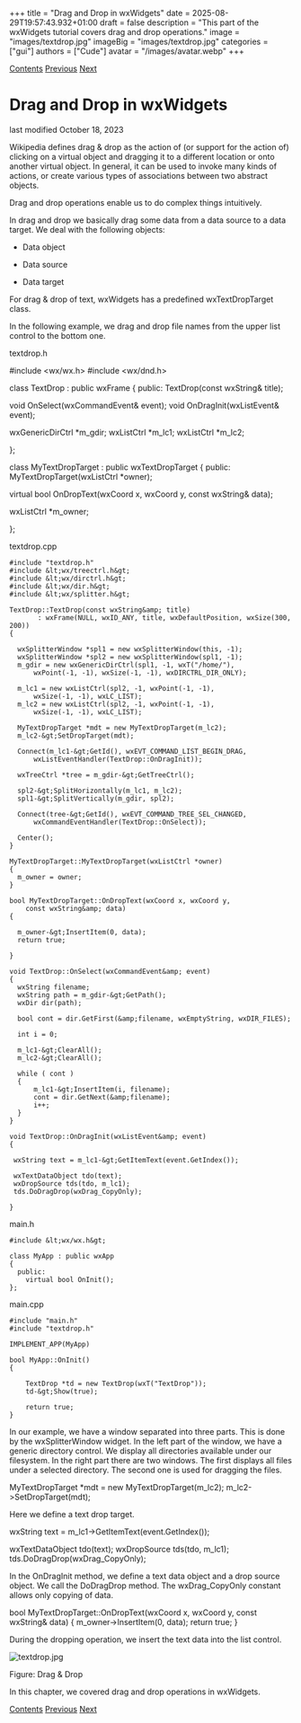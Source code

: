 +++
title = "Drag and Drop in wxWidgets"
date = 2025-08-29T19:57:43.932+01:00
draft = false
description = "This part of the wxWidgets tutorial covers drag and drop operations."
image = "images/textdrop.jpg"
imageBig = "images/textdrop.jpg"
categories = ["gui"]
authors = ["Cude"]
avatar = "/images/avatar.webp"
+++

[Contents](..)
[Previous](../widgetsII/)
[Next](../gdi/)

# Drag and Drop in wxWidgets

last modified October 18, 2023

Wikipedia defines drag &amp; drop as the action of 
(or support for the action of) clicking on a virtual object and dragging 
it to a different location or onto another virtual object. In general, it 
can be used to invoke many kinds of actions, or create various types of
associations between two abstract objects. 

Drag and drop operations enable us to do complex things intuitively. 

In drag and drop we basically drag some data from a data source to a data target. 
We deal with the following objects:

  - Data object

  - Data source

  - Data target

For drag &amp; drop of text, wxWidgets has a predefined wxTextDropTarget class.

In the following example, we drag and drop file names from the upper 
list control to the bottom one.

textdrop.h
  

#include &lt;wx/wx.h&gt;
#include &lt;wx/dnd.h&gt;

class TextDrop : public wxFrame
{
public:
  TextDrop(const wxString&amp; title);
    
  void OnSelect(wxCommandEvent&amp; event);
  void OnDragInit(wxListEvent&amp; event);

  wxGenericDirCtrl *m_gdir;
  wxListCtrl *m_lc1;
  wxListCtrl *m_lc2;

};

class MyTextDropTarget : public wxTextDropTarget
{
public:
  MyTextDropTarget(wxListCtrl *owner);

  virtual bool OnDropText(wxCoord x, wxCoord y, 
      const wxString&amp; data);

  wxListCtrl *m_owner;
 
};

textdrop.cpp
  

```
#include "textdrop.h"
#include &lt;wx/treectrl.h&gt;
#include &lt;wx/dirctrl.h&gt;
#include &lt;wx/dir.h&gt;
#include &lt;wx/splitter.h&gt;

TextDrop::TextDrop(const wxString&amp; title)
       : wxFrame(NULL, wxID_ANY, title, wxDefaultPosition, wxSize(300, 200))
{
 
  wxSplitterWindow *spl1 = new wxSplitterWindow(this, -1);
  wxSplitterWindow *spl2 = new wxSplitterWindow(spl1, -1);
  m_gdir = new wxGenericDirCtrl(spl1, -1, wxT("/home/"), 
      wxPoint(-1, -1), wxSize(-1, -1), wxDIRCTRL_DIR_ONLY);

  m_lc1 = new wxListCtrl(spl2, -1, wxPoint(-1, -1), 
      wxSize(-1, -1), wxLC_LIST);
  m_lc2 = new wxListCtrl(spl2, -1, wxPoint(-1, -1), 
      wxSize(-1, -1), wxLC_LIST);

  MyTextDropTarget *mdt = new MyTextDropTarget(m_lc2);
  m_lc2-&gt;SetDropTarget(mdt);

  Connect(m_lc1-&gt;GetId(), wxEVT_COMMAND_LIST_BEGIN_DRAG, 
      wxListEventHandler(TextDrop::OnDragInit));

  wxTreeCtrl *tree = m_gdir-&gt;GetTreeCtrl();

  spl2-&gt;SplitHorizontally(m_lc1, m_lc2);
  spl1-&gt;SplitVertically(m_gdir, spl2);

  Connect(tree-&gt;GetId(), wxEVT_COMMAND_TREE_SEL_CHANGED, 
      wxCommandEventHandler(TextDrop::OnSelect));

  Center();
}

MyTextDropTarget::MyTextDropTarget(wxListCtrl *owner)
{
  m_owner = owner;
}

bool MyTextDropTarget::OnDropText(wxCoord x, wxCoord y, 
    const wxString&amp; data)
{

  m_owner-&gt;InsertItem(0, data);
  return true;

}

void TextDrop::OnSelect(wxCommandEvent&amp; event)
{
  wxString filename;
  wxString path = m_gdir-&gt;GetPath();
  wxDir dir(path);

  bool cont = dir.GetFirst(&amp;filename, wxEmptyString, wxDIR_FILES);

  int i = 0;

  m_lc1-&gt;ClearAll();
  m_lc2-&gt;ClearAll();

  while ( cont )
  {
      m_lc1-&gt;InsertItem(i, filename);
      cont = dir.GetNext(&amp;filename);
      i++;
  }
}

void TextDrop::OnDragInit(wxListEvent&amp; event)
{

 wxString text = m_lc1-&gt;GetItemText(event.GetIndex());
  
 wxTextDataObject tdo(text);
 wxDropSource tds(tdo, m_lc1);
 tds.DoDragDrop(wxDrag_CopyOnly);

}

```

main.h
  

```
#include &lt;wx/wx.h&gt;

class MyApp : public wxApp
{
  public:
    virtual bool OnInit();
};

```

main.cpp
  

```
#include "main.h"
#include "textdrop.h"

IMPLEMENT_APP(MyApp)

bool MyApp::OnInit()
{

    TextDrop *td = new TextDrop(wxT("TextDrop"));
    td-&gt;Show(true);

    return true;
}

```

In our example, we have a window separated into three parts. This is 
done by the wxSplitterWindow widget. In the left part of the window, 
we have a generic directory control. We display all directories available under our
filesystem. In the right part there are two windows. The first displays 
all files under a selected directory. The second one is used for dragging the files. 

MyTextDropTarget *mdt = new MyTextDropTarget(m_lc2);
m_lc2-&gt;SetDropTarget(mdt);

Here we define a text drop target. 

wxString text = m_lc1-&gt;GetItemText(event.GetIndex());

wxTextDataObject tdo(text);
wxDropSource tds(tdo, m_lc1);
tds.DoDragDrop(wxDrag_CopyOnly);

In the OnDragInit method, we define a text data object and a 
drop source object. We call the DoDragDrop method. 
The wxDrag_CopyOnly constant allows only copying of data. 

bool MyTextDropTarget::OnDropText(wxCoord x, wxCoord y, 
    const wxString&amp; data)
{
  m_owner-&gt;InsertItem(0, data);
  return true;
}

During the dropping operation, we insert the text data into the list control.

![textdrop.jpg](images/textdrop.jpg)

Figure: Drag &amp; Drop

In this chapter, we covered drag and drop operations in wxWidgets.

[Contents](..)
[Previous](../widgetsII/)
[Next](../gdi/)